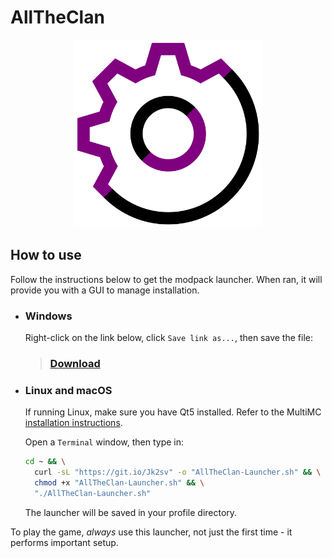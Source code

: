 # AllTheClan

<p align="center">
  <img width="300px" src="./logo.png" />
</p>

## How to use

Follow the instructions below to get the modpack launcher. When ran, it will provide you with a GUI to manage installation.

- ### Windows

  Right-click on the link below, click `Save link as...`, then save the file:

  > ### [Download](https://raw.githubusercontent.com/OOClan/AllTheClan/master/AllTheClan-Launcher.bat)

- ### Linux and macOS

  If running Linux, make sure you have Qt5 installed. Refer to the MultiMC [installation instructions](https://multimc.org/).

  Open a `Terminal` window, then type in:

  ```bash
  cd ~ && \
    curl -sL "https://git.io/Jk2sv" -o "AllTheClan-Launcher.sh" && \
    chmod +x "AllTheClan-Launcher.sh" && \
    "./AllTheClan-Launcher.sh"
  ```

  The launcher will be saved in your profile directory.

To play the game, _always_ use this launcher, not just the first time - it performs important setup.
